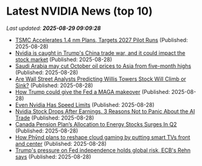 # Latest NVIDIA News (top 10)
_Last updated: **2025-08-29 09:09:28**_

- [TSMC Accelerates 1.4 nm Plans, Targets 2027 Pilot Runs](https://www.techpowerup.com/340408/tsmc-accelerates-1-4-nm-plans-targets-2027-pilot-runs) (Published: 2025-08-28)
- [Nvidia is caught in Trump's China trade war, and it could impact the stock market](https://biztoc.com/x/67191d3e6102335c) (Published: 2025-08-28)
- [Saudi Arabia may cut October oil prices to Asia from five-month highs](https://biztoc.com/x/11a43a82640d15b6) (Published: 2025-08-28)
- [Are Wall Street Analysts Predicting Willis Towers Stock Will Climb or Sink?](https://biztoc.com/x/aebe1121b35bd298) (Published: 2025-08-28)
- [How Trump could give the Fed a MAGA makeover](https://biztoc.com/x/c78d30375bf8eb39) (Published: 2025-08-28)
- [Even Nvidia Has Speed Limits](https://biztoc.com/x/7deefec6abc0bf67) (Published: 2025-08-28)
- [Nvidia Stock Drops After Earnings. 3 Reasons Not to Panic About the AI Trade](https://biztoc.com/x/f694c1f85b206f8f) (Published: 2025-08-28)
- [Canada Pension Plan’s Allocation to Energy Stocks Surges In Q2](https://www.ai-cio.com/news/canada-pension-plans-allocation-to-energy-stocks-surges-in-q2/) (Published: 2025-08-28)
- [How Phȳnd plans to reshape cloud gaming by putting smart TVs front and center](https://www.thedrum.com/news/2025/08/28/how-ph-nd-plans-reshape-cloud-gaming-putting-smart-tvs-front-and-center) (Published: 2025-08-28)
- [Trump's pressure on Fed independence holds global risk, ECB's Rehn says](https://biztoc.com/x/45d175e2ad3934b1) (Published: 2025-08-28)
